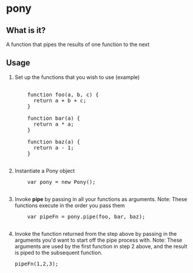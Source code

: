 # pony

<h2>What is it?</h2>

A function that pipes the results of one function to the next

<h2>Usage</h2>
<ol>

  <li>
    Set up the functions that you wish to use (example)
  </li>

  <br>

  <pre>
    function foo(a, b, c) {
      return a + b + c;
    }

    function bar(a) {
      return a * a;
    }

    function baz(a) {
      return a - 1;
    }
  </pre>

  <li>Instantiate a Pony object</li>

  <pre>
    var pony = new Pony();
  </pre>

  <li>
    Invoke <strong>pipe</strong> by passing in all your functions as arguments. Note: These functions execute in the order you pass them
  </li>

  <pre>
    var pipeFn = pony.pipe(foo, bar, baz);
  </pre>

  <li>Invoke the function returned from the step above by passing in the arguments you'd want to start off the pipe process with. Note: These arguments are used by the first function in step 2 above, and the result is piped to the subsequent function.

  <pre>pipeFn(1,2,3);</pre>
</ol>
